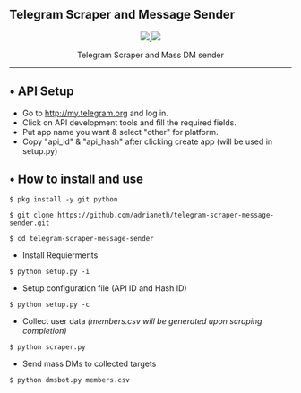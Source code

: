 <h2> Telegram Scraper and Message Sender </h2>
<p align="center">
  <a href="https://github.com/adrianeth">
    <img src="https://img.shields.io/github/followers/adrianeth?label=Follow&style=social">
  </a>
  <a href="https://github.com/adrianeth/telegram-scraper-message-sender">
    <img src="https://img.shields.io/github/stars/adrianeth/telegram-scraper-message-sender?style=social">
  </a>
</p>
<p align="center">
  Telegram Scraper and Mass DM sender
</p>
<p align="center">
</p>

---
## • API Setup
* Go to http://my.telegram.org  and log in.
* Click on API development tools and fill the required fields.
* Put app name you want & select "other" for platform.
* Copy "api_id" & "api_hash" after clicking create app (will be used in setup.py)

## • How to install and use

`$ pkg install -y git python`

`$ git clone https://github.com/adrianeth/telegram-scraper-message-sender.git`

`$ cd telegram-scraper-message-sender`

* Install Requierments

`$ python setup.py -i`

* Setup configuration file (API ID and Hash ID)

`$ python setup.py -c`

* Collect user data <i>(members.csv will be generated upon scraping completion)</i>

`$ python scraper.py`

* Send mass DMs to collected targets

`$ python dmsbot.py members.csv`
